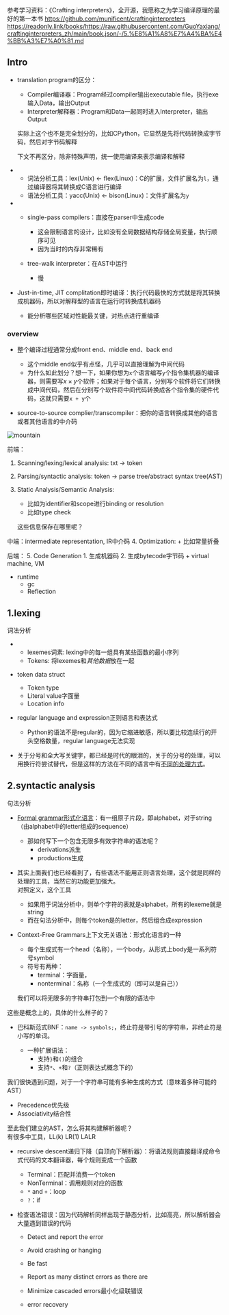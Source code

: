参考学习资料：《Crafting interpreters》，全开源，我愿称之为学习编译原理的最好的第一本书
https://github.com/munificent/craftinginterpreters
https://readonly.link/books/https://raw.githubusercontent.com/GuoYaxiang/craftinginterpreters_zh/main/book.json/-/5.%E8%A1%A8%E7%A4%BA%E4%BB%A3%E7%A0%81.md
## Intro

+ translation program的区分：
	+ Compiler编译器：Program经过compiler输出executable file，执行exe输入Data，输出Output
	+ Interpreter解释器：Program和Data一起同时进入Interpreter，输出Output

	实际上这个也不是完全划分的，比如CPython，它显然是先将代码转换成字节码，然后对字节码解释

	下文不再区分，除非特殊声明，统一使用编译来表示编译和解释

+ 
	+ 词法分析工具：lex(Unix) <- flex(Linux)：C的扩展，文件扩展名为`l`，通过编译器将其转换成C语言进行编译 
	+ 语法分析工具：yacc(Unix) <- bison(Linux)：文件扩展名为`y`

+ 
	+ single-pass compilers：直接在parser中生成code
		+ 这会限制语言的设计，比如没有全局数据结构存储全局变量，执行顺序可见
		+ 因为当时的内存非常稀有

	+ tree-walk interpreter：在AST中运行
		+ 慢

+ Just-in-time, JIT complitation即时编译：执行代码最快的方式就是将其转换成机器码，所以对解释型的语言在运行时转换成机器码
	+ 能分析哪些区域对性能最关键，对热点进行重编译

### overview

+ 整个编译过程通常分成front end、middle end、back end
	+ 这个middle end似乎有点怪，几乎可以直接理解为中间代码
	+ 为什么如此划分？想一下，如果你想为`x`个语言编写`y`个指令集机器的编译器，则需要写$x \times y$个软件；如果对于每个语言，分别写个软件将它们转换成中间代码，然后在分别写个软件将中间代码转换成各个指令集的硬件代码，这就只需要`x + y`个

+ source-to-source complier/transcompiler：把你的语言转换成其他的语言或者其他语言的中介码

![mountain](https://cdn.jsdelivr.net/gh/zweix123/CS-notes@master/resource/Compiler/mountain.png)

前端：
1. Scanning/lexing/lexical analysis: txt -> token
2. Parsing/syntactic analysis: token -> parse tree/abstract syntax tree(AST)
3. Static Analysis/Semantic Analysis: 
	+ 比如为identifier和scope进行binding or resolution
	+ 比如type check
	
	这些信息保存在哪里呢？

中端：intermediate representation, IR中介码
4. Optimization:
	+ 比如常量折叠

后端：
5. Code Generation
	1. 生成机器码
	2. 生成bytecode字节码
		+ virtual machine, VM

+ runtime
	+ gc
	+ Reflection

## 1.lexing
词法分析

+ 
	+ lexemes词素: lexing中的每一组具有某些函数的最小序列
	+ Tokens: 将lexemes和*其他数据*放在一起

+ token data struct
	+ Token type
	+ Literal value字面量
	+ Location info

+ regular language and expression正则语言和表达式
	+ Python的语法不是regular的，因为它缩进敏感，所以要比较连续行的开头空格数量，regular language无法实现

+ 关于分号和全大写关键字，都已经是时代的眼泪的，关于的分号的处理，可以用换行符尝试替代，但是这样的方法在不同的语言中有[不同的处理方式](https://readonly.link/books/https://raw.githubusercontent.com/GuoYaxiang/craftinginterpreters_zh/main/book.json/-/4.%E6%89%AB%E6%8F%8F.md#design-note-implicit-semicolons)。

## 2.syntactic analysis
句法分析

+ [Formal grammar形式化语言](https://en.wikipedia.org/wiki/Formal_grammar)：有一组原子片段，即alphabet，对于string（由alphabet中的letter组成的sequence）
	+ 那如何写下一个包含无限多有效字符串的语法呢？
		+ derivations派生
		+ productions生成

+ 其实上面我们也已经看到了，有些语法不能用正则语言处理，这个就是同样的处理的工具，当然它的功能更加强大。  
	对照定义，这个工具
	+ 如果用于词法分析中，则单个字符的表就是alphabet，所有的lexeme就是string
	+ 而在句法分析中，则每个token是的letter，然后组合成expression

+ Context-Free Grammars上下文无关语法：形式化语言的一种
	+ 每个生成式有一个head（名称），一个body，从形式上body是一系列符号symbol
	+ 符号有两种：
		+ terminal：字面量，
		+ nonterminal：名称（一个生成式的（即可以是自己））

	我们可以将无限多的字符串打包到一个有限的语法中

这些是概念上的，具体的什么样子的？

+ 巴科斯范式BNF：`name -> symbols;`，终止符是带引号的字符串，非终止符是小写的单词。

	+ 一种扩展语法：
		+ 支持`}`和`()`的组合
		+ 支持`*`、`+`和`?`（正则表达式概念下的）

我们很快遇到问题，对于一个字符串可能有多种生成的方式（意味着多种可能的AST）

+ Precedence优先级
+ Associativity结合性

至此我们建立的AST，怎么将其构建解析器呢？  
有很多中工具，LL(k) LR(1) LALR

+ recursive descent递归下降（自顶向下解析器）：将语法规则直接翻译成命令式代码的文本翻译器，每个规则变成一个函数
	+ Terminal：匹配并消费一个token
	+ NonTerminal：调用规则对应的函数
	+ `*` and `+`：loop
	+ `?`：if

+ 检查语法错误：因为代码解析同样出现于静态分析，比如高亮，所以解析器会大量遇到错误的代码
	+ Detect and report the error
	+ Avoid crashing or hanging

	+ Be fast
	+ Report as many distinct errors as there are
	+ Minimize cascaded errors最小化级联错误

	+ error recovery


